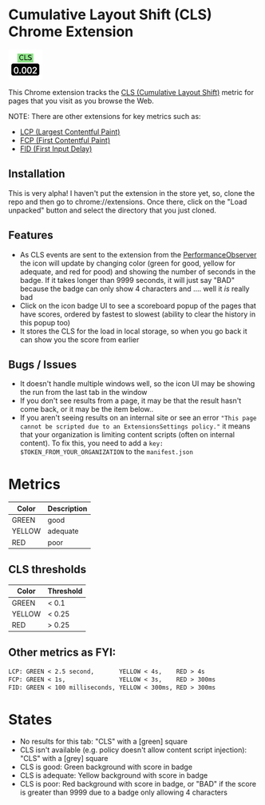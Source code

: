 # Cumulative Layout Shift (CLS) Chrome Extension

![An example of a good 1s CLS score (thus green!)](example-1s.png)

This Chrome extension tracks the [CLS (Cumulative Layout Shift)](https://web.dev/cls/ "web.dev article on CLS") metric for pages that you visit as you browse the Web.

NOTE: There are other extensions for key metrics such as:

- [LCP (Largest Contentful Paint)](https://github.com/dalmaer/lcp-chrome-extension)
- [FCP (First Contentful Paint)](https://github.com/dalmaer/fcp-chrome-extension)
- [FID (First Input Delay)](https://github.com/dalmaer/fid-chrome-extension)

## Installation

This is very alpha! I haven't put the extension in the store yet, so, clone the repo and then go to chrome://extensions. Once there, click on the "Load unpacked" button and select the directory that you just cloned.

## Features

- As CLS events are sent to the extension from the [PerformanceObserver](https://developer.mozilla.org/en-US/docs/Web/API/PerformanceObserver) the icon will update by changing color (green for good, yellow for adequate, and red for pood) and showing the number of seconds in the badge. If it takes longer than 9999 seconds, it will just say "BAD" because the badge can only show 4 characters and .... well it _is_ really bad
- Click on the icon badge UI to see a scoreboard popup of the pages that have scores, ordered by fastest to slowest (ability to clear the history in this popup too)
- It stores the CLS for the load in local storage, so when you go back it can show you the score from earlier

## Bugs / Issues

- It doesn't handle multiple windows well, so the icon UI may be showing the run from the last tab in the window
- If you don't see results from a page, it may be that the result hasn't come back, or it may be the item below..
- If you aren't seeing results on an internal site or see an error `"This page cannot be scripted due to an ExtensionsSettings policy."` it means that your organization is limiting content scripts (often on internal content). To fix this, you need to add a `key: $TOKEN_FROM_YOUR_ORGANIZATION` to the `manifest.json`

# Metrics

| Color  | Description |
| ------ | ----------- |
| GREEN  | good        |
| YELLOW | adequate    |
| RED    | poor        |

## CLS thresholds

| Color  | Threshold |
| ------ | --------- |
| GREEN  | < 0.1     |
| YELLOW | < 0.25    |
| RED    | > 0.25    |

## Other metrics as FYI:

```
LCP: GREEN < 2.5 second,       YELLOW < 4s,    RED > 4s
FCP: GREEN < 1s,               YELLOW < 3s,    RED > 300ms
FID: GREEN < 100 milliseconds, YELLOW < 300ms, RED > 300ms
```

# States

- No results for this tab: "CLS" with a [green] square
- CLS isn't available (e.g. policy doesn't allow content script injection): "CLS" with a [grey] square
- CLS is good: Green background with score in badge
- CLS is adequate: Yellow background with score in badge
- CLS is poor: Red background with score in badge, or "BAD" if the score is greater than 9999 due to a badge only allowing 4 characters
